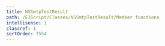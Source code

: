 ```yaml
---
title: NSSmtpTestResult
path: /EJScript/Classes/NSSmtpTestResult/Member functions
intellisense: 1
classref: 1
sortOrder: 7554
---
```





